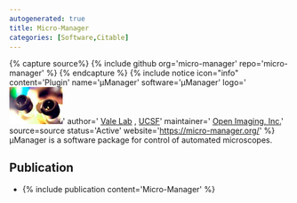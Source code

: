 ```yaml
---
autogenerated: true
title: Micro-Manager
categories: [Software,Citable]
---
```



{% capture source%}
{% include github org='micro-manager' repo='micro-manager' %}
{% endcapture %}
{% include notice icon="info" content='Plugin' name='μManager' software='μManager' logo='<img src="/media/icons/micro-manager.jpg" width="96"/>' author=' [Vale Lab](http://valelab.ucsf.edu/) , [UCSF](http://www.ucsf.edu/)' maintainer=' [Open Imaging, Inc.](https://open-imaging.com/)' source=source status='Active' website='https://micro-manager.org/' %}μManager is a software package for control of automated microscopes.

## Publication

-   {% include publication content='Micro-Manager' %}

 
